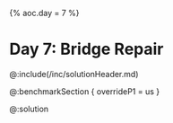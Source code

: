 {%
aoc.day = 7
%}

# Day 7: Bridge Repair

@:include(/inc/solutionHeader.md)

@:benchmarkSection {
    overrideP1 = us
}

@:solution